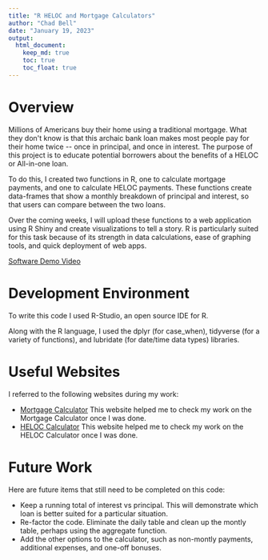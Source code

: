 ```yaml
---
title: "R HELOC and Mortgage Calculators"
author: "Chad Bell"
date: "January 19, 2023"
output:
  html_document:  
    keep_md: true 
    toc: true
    toc_float: true
---
```

# Overview

Millions of Americans buy their home using a traditional mortgage. What they don't know is that this archaic bank loan makes most people pay for their home twice -- once in principal, and once in interest. The purpose of this project is to educate potential borrowers about the benefits of a HELOC or All-in-one loan. 

To do this, I created two functions in R, one to calculate mortgage payments, and one to calculate HELOC payments. These functions create data-frames that show a monthly breakdown of principal and interest, so that users can compare between the two loans. 

Over the coming weeks, I will upload these functions to a web application using R Shiny and create visualizations to tell a story. R is particularly suited for this task because of its strength in data calculations, ease of graphing tools, and quick deployment of web apps. 


[Software Demo Video](https://www.youtube.com/watch?v=YT8jb3Ls2Es)

# Development Environment

To write this code I used R-Studio, an open source IDE for R. 

Along with the R language, I used the dplyr (for case_when), tidyverse (for a variety of functions), and lubridate (for date/time data types) libraries. 

# Useful Websites

I referred to the following websites during my work: 

- [Mortgage Calculator](https://www.mortgagecalculator.org) This website helped me to check my work on the Mortgage Calculator once I was done. 
- [HELOC Calculator](https://replaceyouruniversity.com/calculators/heloc-calculator/) This website helped me to check my work on the HELOC Calculator once I was done. 

# Future Work

Here are future items that still need to be completed on this code: 

- Keep a running total of interest vs principal. This will demonstrate which loan is better suited for a particular situation. 
- Re-factor the code. Eliminate the daily table and clean up the montly table, perhaps using the aggregate function. 
- Add the other options to the calculator, such as non-montly payments, additional expenses, and one-off bonuses. 
